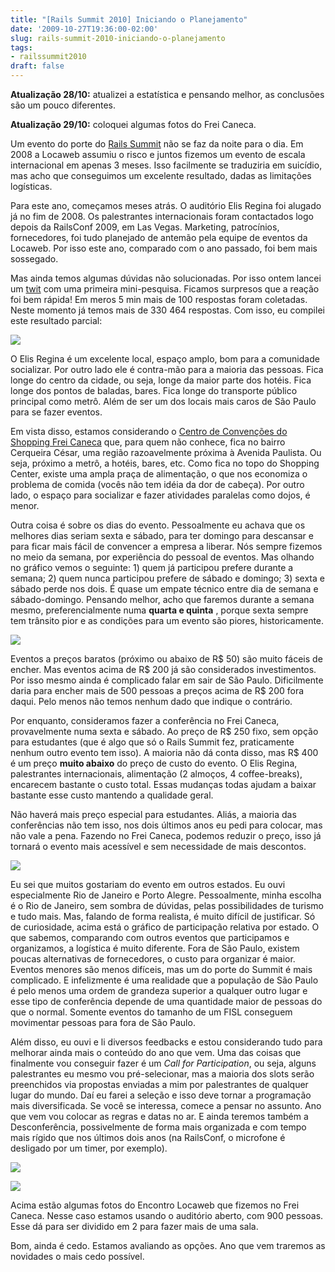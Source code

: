 ```yaml
---
title: "[Rails Summit 2010] Iniciando o Planejamento"
date: '2009-10-27T19:36:00-02:00'
slug: rails-summit-2010-iniciando-o-planejamento
tags:
- railssummit2010
draft: false
---
```




 **Atualização 28/10:** atualizei a estatística e pensando melhor, as conclusões são um pouco diferentes.

**Atualização 29/10:** coloquei algumas fotos do Frei Caneca.

Um evento do porte do [Rails Summit](http://www.railssummit.com.br) não se faz da noite para o dia. Em 2008 a Locaweb assumiu o risco e juntos fizemos um evento de escala internacional em apenas 3 meses. Isso facilmente se traduziria em suicídio, mas acho que conseguimos um excelente resultado, dadas as limitações logísticas.

Para este ano, começamos meses atrás. O auditório Elis Regina foi alugado já no fim de 2008. Os palestrantes internacionais foram contactados logo depois da RailsConf 2009, em Las Vegas. Marketing, patrocínios, fornecedores, foi tudo planejado de antemão pela equipe de eventos da Locaweb. Por isso este ano, comparado com o ano passado, foi bem mais sossegado.

Mas ainda temos algumas dúvidas não solucionadas. Por isso ontem lancei um [twit](http://twitter.com/AkitaOnRails/status/5208145984) com uma primeira mini-pesquisa. Ficamos surpresos que a reação foi bem rápida! Em meros 5 min mais de 100 respostas foram coletadas. Neste momento já temos mais de 330 464 respostas. Com isso, eu compilei este resultado parcial:

![](http://s3.amazonaws.com/akitaonrails/assets/2009/10/28/Screen_shot_2009-10-28_at_9.12.34_PM_original.png)

O Elis Regina é um excelente local, espaço amplo, bom para a comunidade socializar. Por outro lado ele é contra-mão para a maioria das pessoas. Fica longe do centro da cidade, ou seja, longe da maior parte dos hotéis. Fica longe dos pontos de baladas, bares. Fica longe do transporte público principal como metrô. Além de ser um dos locais mais caros de São Paulo para se fazer eventos.

Em vista disso, estamos considerando o [Centro de Convenções do Shopping Frei Caneca](http://www.freicanecashopping.com.br/convencoes/Espacos_auditorio.asp) que, para quem não conhece, fica no bairro Cerqueira César, uma região razoavelmente próxima à Avenida Paulista. Ou seja, próximo a metrô, a hotéis, bares, etc. Como fica no topo do Shopping Center, existe uma ampla praça de alimentação, o que nos economiza o problema de comida (vocês não tem idéia da dor de cabeça). Por outro lado, o espaço para socializar e fazer atividades paralelas como dojos, é menor.

Outra coisa é sobre os dias do evento. Pessoalmente eu achava que os melhores dias seriam sexta e sábado, para ter domingo para descansar e para ficar mais fácil de convencer a empresa a liberar. Nós sempre fizemos no meio da semana, por experiência do pessoal de eventos. Mas olhando no gráfico vemos o seguinte: 1) quem já participou prefere durante a semana; 2) quem nunca participou prefere de sábado e domingo; 3) sexta e sábado perde nos dois. É quase um empate técnico entre dia de semana e sábado-domingo. Pensando melhor, acho que faremos durante a semana mesmo, preferencialmente numa **quarta e quinta** , porque sexta sempre tem trânsito pior e as condições para um evento são piores, historicamente.

![](http://s3.amazonaws.com/akitaonrails/assets/2009/10/27/4026602579_8ce8a84c53_original.jpg)

Eventos a preços baratos (próximo ou abaixo de R$ 50) são muito fáceis de encher. Mas eventos acima de R$ 200 já são considerados investimentos. Por isso mesmo ainda é complicado falar em sair de São Paulo. Dificilmente daria para encher mais de 500 pessoas a preços acima de R$ 200 fora daqui. Pelo menos não temos nenhum dado que indique o contrário.

Por enquanto, consideramos fazer a conferência no Frei Caneca, provavelmente numa sexta e sábado. Ao preço de R$ 250 fixo, sem opção para estudantes (que é algo que só o Rails Summit fez, praticamente nenhum outro evento tem isso). A maioria não dá conta disso, mas R$ 400 é um preço **muito abaixo** do preço de custo do evento. O Elis Regina, palestrantes internacionais, alimentação (2 almoços, 4 coffee-breaks), encarecem bastante o custo total. Essas mudanças todas ajudam a baixar bastante esse custo mantendo a qualidade geral.

Não haverá mais preço especial para estudantes. Aliás, a maioria das conferências não tem isso, nos dois últimos anos eu pedi para colocar, mas não vale a pena. Fazendo no Frei Caneca, podemos reduzir o preço, isso já tornará o evento mais acessível e sem necessidade de mais descontos.

![](http://s3.amazonaws.com/akitaonrails/assets/2009/10/28/Screen_shot_2009-10-28_at_9.56.46_PM_original.png)

Eu sei que muitos gostariam do evento em outros estados. Eu ouvi especialmente Rio de Janeiro e Porto Alegre. Pessoalmente, minha escolha é o Rio de Janeiro, sem sombra de dúvidas, pelas possibilidades de turismo e tudo mais. Mas, falando de forma realista, é muito difícil de justificar. Só de curiosidade, acima está o gráfico de participação relativa por estado. O que sabemos, comparando com outros eventos que participamos e organizamos, a logística é muito diferente. Fora de São Paulo, existem poucas alternativas de fornecedores, o custo para organizar é maior. Eventos menores são menos difíceis, mas um do porte do Summit é mais complicado. E infelizmente é uma realidade que a população de São Paulo é pelo menos uma ordem de grandeza superior a qualquer outro lugar e esse tipo de conferência depende de uma quantidade maior de pessoas do que o normal. Somente eventos do tamanho de um FISL conseguem movimentar pessoas para fora de São Paulo.

Além disso, eu ouvi e li diversos feedbacks e estou considerando tudo para melhorar ainda mais o conteúdo do ano que vem. Uma das coisas que finalmente vou conseguir fazer é um _Call for Participation_, ou seja, alguns palestrantes eu mesmo vou pré-selecionar, mas a maioria dos slots serão preenchidos via propostas enviadas a mim por palestrantes de qualquer lugar do mundo. Daí eu farei a seleção e isso deve tornar a programação mais diversificada. Se você se interessa, comece a pensar no assunto. Ano que vem vou colocar as regras e datas no ar. E ainda teremos também a Desconferência, possivelmente de forma mais organizada e com tempo mais rígido que nos últimos dois anos (na RailsConf, o microfone é desligado por um timer, por exemplo).

![](http://s3.amazonaws.com/akitaonrails/assets/2009/10/29/_URA6555_original.JPG)

![](http://s3.amazonaws.com/akitaonrails/assets/2009/10/29/_URA6631_original.JPG)

Acima estão algumas fotos do Encontro Locaweb que fizemos no Frei Caneca. Nesse caso estamos usando o auditório aberto, com 900 pessoas. Esse dá para ser dividido em 2 para fazer mais de uma sala.

Bom, ainda é cedo. Estamos avaliando as opções. Ano que vem traremos as novidades o mais cedo possível.

